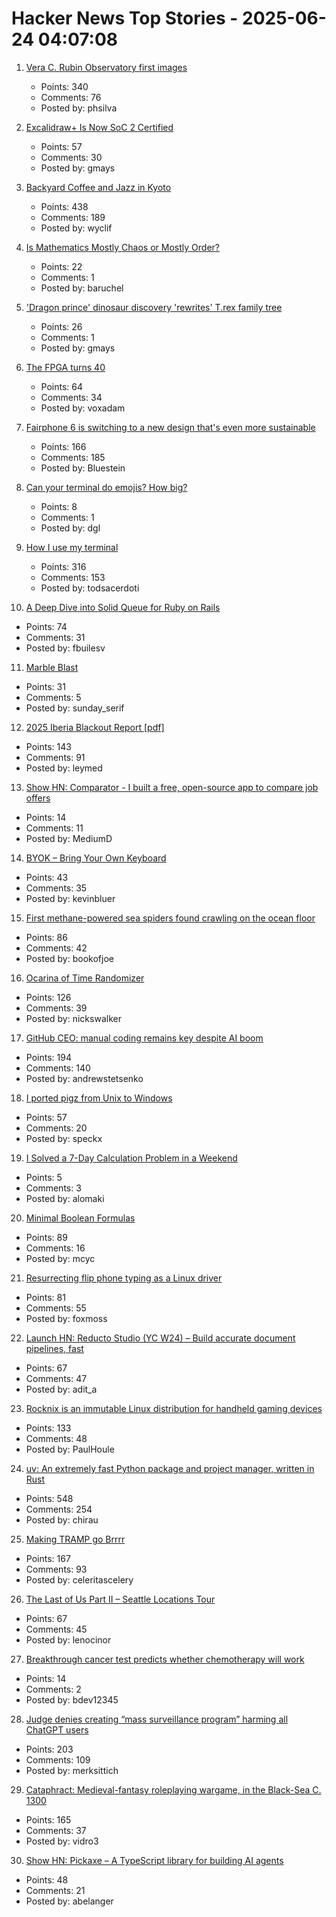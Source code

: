 # Hacker News Top Stories - 2025-06-24 04:07:08

1. [Vera C. Rubin Observatory first images](https://rubinobservatory.org/news/rubin-first-look/cosmic-treasure-chest)
   - Points: 340
   - Comments: 76
   - Posted by: phsilva

2. [Excalidraw+ Is Now SoC 2 Certified](https://plus.excalidraw.com/blog/excalidraw-soc2)
   - Points: 57
   - Comments: 30
   - Posted by: gmays

3. [Backyard Coffee and Jazz in Kyoto](https://thedeletedscenes.substack.com/p/backyard-coffee-and-jazz-in-kyoto)
   - Points: 438
   - Comments: 189
   - Posted by: wyclif

4. [Is Mathematics Mostly Chaos or Mostly Order?](https://www.quantamagazine.org/is-mathematics-mostly-chaos-or-mostly-order-20250620/)
   - Points: 22
   - Comments: 1
   - Posted by: baruchel

5. ['Dragon prince' dinosaur discovery 'rewrites' T.rex family tree](https://www.bbc.com/news/articles/cy8dzv3vp5jo)
   - Points: 26
   - Comments: 1
   - Posted by: gmays

6. [The FPGA turns 40](https://www.adiuvoengineering.com/post/the-fpga-turns-40)
   - Points: 64
   - Comments: 34
   - Posted by: voxadam

7. [Fairphone 6 is switching to a new design that's even more sustainable](https://www.androidcentral.com/phones/fairphone-6-official-render-leaks-showcase-its-sustainable-design)
   - Points: 166
   - Comments: 185
   - Posted by: Bluestein

8. [Can your terminal do emojis? How big?](https://dgl.cx/2025/06/can-your-terminal-do-emojis)
   - Points: 8
   - Comments: 1
   - Posted by: dgl

9. [How I use my terminal](https://jyn.dev/how-i-use-my-terminal/)
   - Points: 316
   - Comments: 153
   - Posted by: todsacerdoti

10. [A Deep Dive into Solid Queue for Ruby on Rails](https://blog.appsignal.com/2025/06/18/a-deep-dive-into-solid-queue-for-ruby-on-rails.html)
   - Points: 74
   - Comments: 31
   - Posted by: fbuilesv

11. [Marble Blast](https://marbleblast.vaniverse.io/)
   - Points: 31
   - Comments: 5
   - Posted by: sunday_serif

12. [2025 Iberia Blackout Report [pdf]](https://media.licdn.com/dms/document/media/v2/D4D1FAQGcyyYYrelkNg/feedshare-document-pdf-analyzed/B4DZeBtlohGsAk-/0/1750227910090?e=1750896000&v=beta&t=uEftse3BPsTjdLQ3DmjoVkadhUGqf7-MfYj_6UnSS28)
   - Points: 143
   - Comments: 91
   - Posted by: leymed

13. [Show HN: Comparator - I built a free, open-source app to compare job offers](https://comparator-one.vercel.app/)
   - Points: 14
   - Comments: 11
   - Posted by: MediumD

14. [BYOK – Bring Your Own Keyboard](https://byok.io)
   - Points: 43
   - Comments: 35
   - Posted by: kevinbluer

15. [First methane-powered sea spiders found crawling on the ocean floor](https://www.cnn.com/2025/06/17/science/spiders-deep-sea-methane-new-species)
   - Points: 86
   - Comments: 42
   - Posted by: bookofjoe

16. [Ocarina of Time Randomizer](https://ootrandomizer.com/)
   - Points: 126
   - Comments: 39
   - Posted by: nickswalker

17. [GitHub CEO: manual coding remains key despite AI boom](https://www.techinasia.com/news/github-ceo-manual-coding-remains-key-despite-ai-boom)
   - Points: 194
   - Comments: 140
   - Posted by: andrewstetsenko

18. [I ported pigz from Unix to Windows](https://blog.kowalczyk.info/article/4/how-i-ported-pigz-from-unix-to-windows.html)
   - Points: 57
   - Comments: 20
   - Posted by: speckx

19. [I Solved a 7-Day Calculation Problem in a Weekend](https://medium.com/@jithinsankar.nk/how-i-solved-a-7-day-calculation-problem-in-a-weekend-3fb1a54f2518)
   - Points: 5
   - Comments: 3
   - Posted by: alomaki

20. [Minimal Boolean Formulas](https://research.swtch.com/boolean)
   - Points: 89
   - Comments: 16
   - Posted by: mcyc

21. [Resurrecting flip phone typing as a Linux driver](https://github.com/FoxMoss/libt9)
   - Points: 81
   - Comments: 55
   - Posted by: foxmoss

22. [Launch HN: Reducto Studio (YC W24) – Build accurate document pipelines, fast](undefined)
   - Points: 67
   - Comments: 47
   - Posted by: adit_a

23. [Rocknix is an immutable Linux distribution for handheld gaming devices](https://rocknix.org/)
   - Points: 133
   - Comments: 48
   - Posted by: PaulHoule

24. [uv: An extremely fast Python package and project manager, written in Rust](https://github.com/astral-sh/uv)
   - Points: 548
   - Comments: 254
   - Posted by: chirau

25. [Making TRAMP go Brrrr](https://coredumped.dev/2025/06/18/making-tramp-go-brrrr./)
   - Points: 167
   - Comments: 93
   - Posted by: celeritascelery

26. [The Last of Us Part II – Seattle Locations Tour](https://docs.google.com/document/d/1gfFoe2xVoS9GzmmcbGUjTVVtss1Jwh4Yi-73C6Trn-I/edit?usp=sharing)
   - Points: 67
   - Comments: 45
   - Posted by: lenocinor

27. [Breakthrough cancer test predicts whether chemotherapy will work](https://www.telegraph.co.uk/news/2025/06/23/cancer-test-predicts-whether-chemotherapy-will-work/)
   - Points: 14
   - Comments: 2
   - Posted by: bdev12345

28. [Judge denies creating “mass surveillance program” harming all ChatGPT users](https://arstechnica.com/tech-policy/2025/06/judge-rejects-claim-that-forcing-openai-to-keep-chatgpt-logs-is-mass-surveillance/)
   - Points: 203
   - Comments: 109
   - Posted by: merksittich

29. [Cataphract: Medieval-fantasy roleplaying wargame, in the Black-Sea C. 1300](https://samsorensen.blot.im/cataphracts-design-diary-1)
   - Points: 165
   - Comments: 37
   - Posted by: vidro3

30. [Show HN: Pickaxe – A TypeScript library for building AI agents](https://github.com/hatchet-dev/pickaxe)
   - Points: 48
   - Comments: 21
   - Posted by: abelanger

